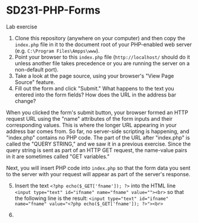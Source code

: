 # SD231-PHP-Forms
Lab exercise

1. Clone this repository (anywhere on your computer) and then copy the `index.php` file in it to the document root of your PHP-enabled web server (e.g. `C:\Program Files\Ampps\www`).  
2. Point your browser to this `index.php` file (`http://localhost/` should do it unless another file takes precedence or you are running the server on a non-default port).
3. Take a look at the page source, using your browser's "View Page Source" feature.
4. Fill out the form and click "Submit."  What happens to the text you entered into the form fields? How does the URL in the address bar change?

When you clicked the form's submit button, your browser formed an HTTP request URL using the "name" attributes of the form inputs and their corresponding values. This is where the longer URL appearing in your address bar comes from. So far, no server-side scripting is happening, and "index.php" contains no PHP code. The part of the URL after "index.php" is called the "QUERY STRING," and we saw it in a previous exercise. Since the query string is sent as part of an HTTP GET request, the name-value pairs in it are sometimes called "GET variables."  

Next, you will insert PHP code into `index.php` so that the form data you sent to the server with your request will appear as part of the server's response.

5. Insert the text `<?php echo($_GET['fname']); ?>` into the HTML line `<input type="text" id="ifname" name="fname" value=""><br>` so that the following line is the result:
`<input type="text" id="ifname" name="fname" value="<?php echo($_GET['fname']); ?>"><br>`

6. 

